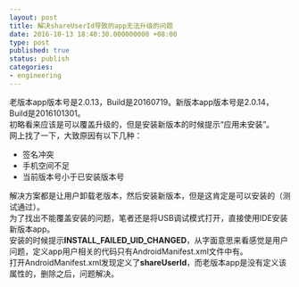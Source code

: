 ```yaml
---
layout: post
title: 解决shareUserId导致的app无法升级的问题
date: 2016-10-13 18:40:30.000000000 +08:00
type: post
published: true
status: publish
categories:
- engineering
---
```

老版本app版本号是2.0.13，Build是20160719。新版本app版本号是2.0.14，Build是2016101301。   
初略看来应该是可以覆盖升级的，但是安装新版本的时候提示“应用未安装”。   
网上找了一下，大致原因有以下几种：
+ 签名冲突
+ 手机空间不足
+ 当前版本号小于已安装版本号

解决方案都是让用户卸载老版本，然后安装新版本，但是这肯定是可以安装的（测试通过）。      
为了找出不能覆盖安装的问题，笔者还是将USB调试模式打开，直接使用IDE安装新版本app。   
安装的时候提示**INSTALL_FAILED_UID_CHANGED**，从字面意思来看感觉是用户问题，定义app用户相关的代码只有AndroidManifest.xml文件中有。   
打开AndroidManifest.xml发现定义了**shareUserId**，而老版本app是没有定义该属性的，删除之后，问题解决。